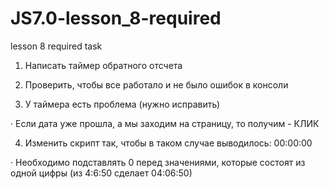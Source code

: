 # JS7.0-lesson_8-required
lesson 8 required task

1) Написать таймер обратного отсчета

2) Проверить, чтобы все работало и не было ошибок в консоли

3) У таймера есть проблема (нужно исправить)

·        Если дата уже прошла, а мы заходим на страницу, то получим - КЛИК

4) Изменить скрипт так, чтобы в таком случае выводилось: 00:00:00 

·        Необходимо подставлять 0 перед значениями, которые состоят из одной цифры (из 4:6:50 сделает 04:06:50)